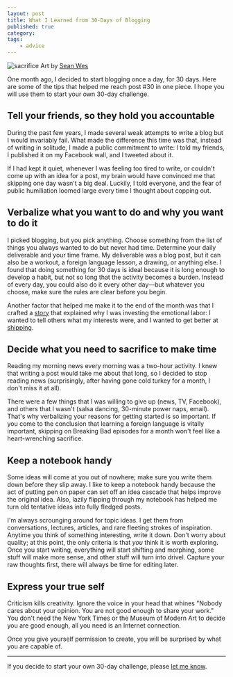 ```yaml
---
layout: post
title: What I Learned from 30-Days of Blogging
published: true
category:
tags:
    - advice
---
```


![sacrifice](https://lh3.googleusercontent.com/zCGUtA-SO5XF5rf3Q0BCC60moLZbGJ2S_EDPPCxINug=s540-no)
<span class="caption">Art by [Sean Wes](http://seanwes.com/podcast/016-making-sure-things-get-done-are-you-setting-the-right-goals/)</span>

One month ago, I decided to start blogging once a day, for 30 days. Here are some of the tips that helped me reach post #30 in one piece. I hope you will use them to start your own 30-day challenge.

<!--excerpt-->

## Tell your friends, so they hold you accountable

During the past few years, I made several weak attempts to write a blog but I would invariably fail. What made the difference this time was that, instead of writing in solitude, I made a public commitment to write: I told my friends, I published it on my Facebook wall, and I tweeted about it.

If I had kept it quiet, whenever I was feeling too tired to write, or couldn't come up with an idea for a post, my brain would have convinced me that skipping one day wasn't a big deal. Luckily, I told everyone, and the fear of public humiliation loomed large every time I thought about copping out.

## Verbalize what you want to do and why you want to do it

I picked blogging, but you pick anything. Choose something from the list of things you always wanted to do but never had time. Determine your daily deliverable and your time frame. My deliverable was a blog post, but it can also be a workout, a foreign language lesson, a drawing, or anything else. I found that doing something for 30 days is ideal because it is long enough to develop a habit, but not so long that the activity becomes a burden. Instead of every day, you could also do it every other day—but whatever you choose, make sure the rules are clear before you begin.

Another factor that helped me make it to the end of the month was that I crafted a [story](http://reasoniamhere.com/2013/09/07/im-starting-a-30-day-challenge-to-get-back-to-blogging/) that explained why I was investing the emotional labor: I wanted to tell others what my interests were, and I wanted to get better at [shipping](http://blog.bwagy.com/steve-jobs-real-artists-ship/).

## Decide what you need to sacrifice to make time

Reading my morning news every morning was a two-hour activity. I knew that writing a post would take me about that long, so I decided to stop reading news (surprisingly, after having gone cold turkey for a month, I don't miss it at all).

There were a few things that I was willing to give up (news, TV, Facebook), and others that I wasn't (salsa dancing, 30-minute power naps, email). That's why verbalizing your reasons for getting started is so important. If you come to the conclusion that learning a foreign language is vitally important, skipping on Breaking Bad episodes for a month won't feel like a heart-wrenching sacrifice.

## Keep a notebook handy

Some ideas will come at you out of nowhere; make sure you write them down before they slip away. I like to keep a notebook handy because the act of putting pen on paper can set off an idea cascade that helps improve the original idea. Also, lazily flipping through my notebook has helped me turn old tentative ideas into fully fledged posts.

I'm always scrounging around for topic ideas. I get them from conversations, lectures, articles, and rare fleeting strokes of inspiration. Anytime you think of something interesting, write it down. Don't worry about quality; at this point, the only criteria is that *you* think it is worth exploring. Once you start writing, everything will start shifting and morphing, some stuff will make more sense, and other stuff will turn into drivel. Capture your raw thoughts first, there will always be time for editing later.

## Express your true self

Criticism kills creativity. Ignore the voice in your head that whines "Nobody cares about your opinion. You are not good enough to share your work." You don't need the New York Times or the Museum of Modern Art to decide you are good enough, all you need is an Internet connection.

Once you give yourself permission to create, you will be surprised by what you are capable of.

<hr>

If you decide to start your own 30-day challenge, please [let me know](mailto:nachocab@gmail.com).
